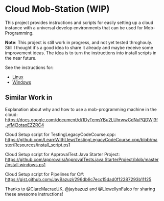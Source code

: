 # Cloud Mob-Station (WIP)

This project provides instructions and scripts for easily setting up a cloud instance with a universal develop environments that can be used for Mob-Programming.

**Note:** This project is still work in progress, and not yet tested throghouly. Still I thought it's a good idea to share it already and maybe receive some improvement ideas. The idea is to turn the instructions into install scripts in the near future. 

See the instructions for:
* [Linux](./linux-mob-station.md)
* [Windows](./windows-mob-station.md)

## Similar Work in 

Explanation about why and how to use a mob-programming machine in the cloud: https://docs.google.com/document/d/1DyTemsYBu2LUhrwwCdNuPQDWj3f_yfMj3otaoEZZRC4

Cloud Setup script for TestingLegacyCodeCourse.cpp: https://github.com/LearnWithLlew/TestingLegacyCodeCourse.cpp/blob/master/Resources/install_script.ps1

Cloud Setup script for ApprovalTest.Java Starter Project: https://github.com/approvals/ApprovalTests.java.StarterProject/blob/master/install.windows.ps1

Cloud Setup script for Pipelines for C#: https://gist.github.com/JayBazuzi/296db9c7ecc15dad0f12287293b11125

Thanks to [@ClareMacraeUK][clare-macrae-twitter], [@jaybazuzi][jay-bazuzi-twitter] and [@LlewellynFalco][llewellyn-falco-twitter] for sharing these awesome instructions!

[clare-macrae-twitter]: https://twitter.com/ClareMacraeUK
[jay-bazuzi-twitter]: https://twitter.com/jaybazuzi
[llewellyn-falco-twitter]: https://twitter.com/LlewellynFalco
